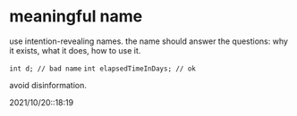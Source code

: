 # meaningful name
use intention-revealing names.
the name should answer the questions: why it exists, what it does, how to use it.

`int d; // bad name`
`int elapsedTimeInDays; // ok`

avoid disinformation.

2021/10/20::18:19